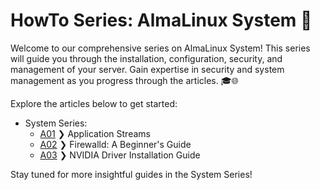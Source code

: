 # HowTo Series: AlmaLinux System 🚀

Welcome to our comprehensive series on AlmaLinux System! This series will guide you through the installation, configuration, security, and management of your server. Gain expertise in security and system management as you progress through the articles. 🎓🌐

Explore the articles below to get started:

- System Series:
    - [A01](SystemSeriesA01.md) ❯ Application Streams
    - [A02](FirewalldSeriesA01.md) ❯ Firewalld: A Beginner's Guide
    - [A03](SystemSeriesA03.md) ❯ NVIDIA Driver Installation Guide


Stay tuned for more insightful guides in the System Series!

